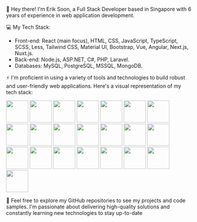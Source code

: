 👋 Hey there! I'm Erik Soon, a Full Stack Developer based in Singapore with 6 years of experience in web application development. 

💻 My Tech Stack:
- Front-end: React (main focus), HTML, CSS, JavaScript, TypeScript, SCSS, Less, Tailwind CSS, Material UI, Bootstrap, Vue, Angular, Next.js, Nuxt.js.
- Back-end: Node.js, ASP.NET, C#, PHP, Laravel.
- Databases: MySQL, PostgreSQL, MSSQL, MongoDB.

⚡ I'm proficient in using a variety of tools and technologies to build robust and user-friendly web applications. Here's a visual representation of my tech stack:

<img src="https://cdn.svgporn.com/logos/react.svg" width="60" height="60"> <img src="https://cdn.svgporn.com/logos/html-5.svg" width="60" height="60"> <img src="https://cdn.svgporn.com/logos/css-3.svg" width="60" height="60"> <img src="https://cdn.svgporn.com/logos/javascript.svg" width="60" height="60"> <img src="https://cdn.svgporn.com/logos/typescript-icon.svg" width="60" height="60"> <img src="https://cdn.svgporn.com/logos/sass.svg" width="60" height="60"> <img src="https://cdn.svgporn.com/logos/less.svg" width="60" height="60"> <img src="https://cdn.svgporn.com/logos/tailwindcss-icon.svg" width="60" height="60"> <img src="https://cdn.svgporn.com/logos/material-ui.svg" width="60" height="60"> <img src="https://cdn.svgporn.com/logos/bootstrap.svg" width="60" height="60"> <img src="https://cdn.svgporn.com/logos/vue.svg" width="60" height="60"> <img src="https://cdn.svgporn.com/logos/angular-icon.svg" width="60" height="60"> <img src="https://cdn.svgporn.com/logos/nextjs-icon.svg" width="60" height="60"> <img src="https://cdn.svgporn.com/logos/nuxt-icon.svg" width="60" height="60"> <img src="https://cdn.svgporn.com/logos/nodejs-icon.svg" width="60" height="60"> <img src="https://softwareasli.com/wp-content/uploads/2019/08/ASP.NET_.png" width="60" height="60"> <img src="https://cdn.svgporn.com/logos/c-sharp.svg" width="60" height="60"> <img src="https://cdn.svgporn.com/logos/php.svg" width="60" height="60"> <img src="https://cdn.svgporn.com/logos/laravel.svg" width="60" height="60"> <img src="https://cdn.svgporn.com/logos/mysql.svg" width="60" height="60"> <img src="https://cdn.svgporn.com/logos/postgresql.svg" width="60" height="60"> <img src="https://cdn.svgporn.com/logos/mongodb.svg" width="60" height="60">

🌟 Feel free to explore my GitHub repositories to see my projects and code samples. I'm passionate about delivering high-quality solutions and constantly learning new technologies to stay up-to-date

